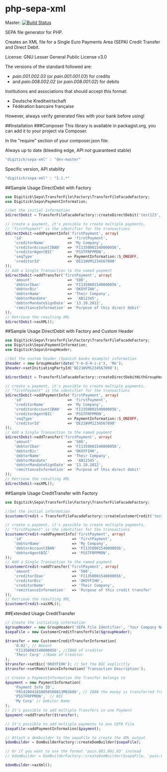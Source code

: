 php-sepa-xml
============

Master: [![Build Status](https://api.travis-ci.org/php-sepa-xml/php-sepa-xml.png?branch=master)](http://travis-ci.org/php-sepa-xml/php-sepa-xml)

SEPA file generator for PHP.

Creates an XML file for a Single Euro Payments Area (SEPA) Credit Transfer and Direct Debit.

License: GNU Lesser General Public License v3.0


The versions of the standard followed are:
* _pain.001.002.03_ (or _pain.001.001.03_) for credits
* and _pain.008.002.02_ (or _pain.008.001.02_) for debits

Institutions and associations that should accept this format:
* Deutsche Kreditwirtschaft
* Fédération bancaire française

However, always verify generated files with your bank before using!


##Installation
###Composer
This library is available in packagist.org, you can add it to your project
via Composer.

In the "require" section of your composer.json file:

Always up to date (bleeding edge, API *not* guaranteed stable)
```javascript
"digitick/sepa-xml" : "dev-master"
```

Specific version, API stability
```javascript
"digitick/sepa-xml" : "1.1.*"
```

##Sample Usage DirectDebit with Factory
```php
use Digitick\Sepa\TransferFile\Factory\TransferFileFacadeFactory;
use Digitick\Sepa\PaymentInformation;

//Set the initial information
$directDebit = TransferFileFacadeFactory::createDirectDebit('test123', 'Me');

// create a payment, it's possible to create multiple payments,
// "firstPayment" is the identifier for the transactions
$directDebit->addPaymentInfo('firstPayment', array(
    'id'                    => 'firstPayment',
    'creditorName'          => 'My Company',
    'creditorAccountIBAN'   => 'FI1350001540000056',
    'creditorAgentBIC'      => 'PSSTFRPPMON',
    'seqType'               => PaymentInformation::S_ONEOFF,
    'creditorId'            => 'DE21WVM1234567890'
));
// Add a Single Transaction to the named payment
$directDebit->addTransfer('firstPayment', array(
    'amount'                => '500',
    'debtorIban'            => 'FI1350001540000056',
    'debtorBic'             => 'OKOYFIHH',
    'debtorName'            => 'Their Company',
    'debtorMandate'         =>  'AB12345',
    'debtorMandateSignDate' => '13.10.2012',
    'remittanceInformation' => 'Purpose of this direct debit'
));
// Retrieve the resulting XML
$directDebit->asXML();
```

##Sample Usage DirectDebit with Factory and Custom Header
```php
use Digitick\Sepa\TransferFile\Factory\TransferFileFacadeFactory;
use Digitick\Sepa\PaymentInformation;
use Digitick\Sepa\GroupHeader;

//Set the custom header (Spanish banks example) information
$header = new GroupHeader(date('Y-m-d-H-i-s'), 'Me');
$header->setInitiatingPartyId('DE21WVM1234567890');

$directDebit = TransferFileFacadeFactory::createDirectDebitWithGroupHeader($header, 'pain.008.001.02');

// create a payment, it's possible to create multiple payments,
// "firstPayment" is the identifier for the transactions
$directDebit->addPaymentInfo('firstPayment', array(
    'id'                    => 'firstPayment',
    'creditorName'          => 'My Company',
    'creditorAccountIBAN'   => 'FI1350001540000056',
    'creditorAgentBIC'      => 'PSSTFRPPMON',
    'seqType'               => PaymentInformation::S_ONEOFF,
    'creditorId'            => 'DE21WVM1234567890'
));
// Add a Single Transaction to the named payment
$directDebit->addTransfer('firstPayment', array(
    'amount'                => '500',
    'debtorIban'            => 'FI1350001540000056',
    'debtorBic'             => 'OKOYFIHH',
    'debtorName'            => 'Their Company',
    'debtorMandate'         =>  'AB12345',
    'debtorMandateSignDate' => '13.10.2012',
    'remittanceInformation' => 'Purpose of this direct debit'
));
// Retrieve the resulting XML
$directDebit->asXML();
```

##Sample Usage CreditTransfer with Factory
```php
use Digitick\Sepa\TransferFile\Factory\TransferFileFacadeFactory;

//Set the initial information
$customerCredit = TransferFileFacadeFactory::createCustomerCredit('test123', 'Me');

// create a payment, it's possible to create multiple payments,
// "firstPayment" is the identifier for the transactions
$customerCredit->addPaymentInfo('firstPayment', array(
    'id'                      => 'firstPayment',
    'debtorName'              => 'My Company',
    'debtorAccountIBAN'       => 'FI1350001540000056',
    'debtorAgentBIC'          => 'PSSTFRPPMON',
));
// Add a Single Transaction to the named payment
$customerCredit->addTransfer('firstPayment', array(
    'amount'                  => '500',
    'creditorIban'            => 'FI1350001540000056',
    'creditorBic'             => 'OKOYFIHH',
    'creditorName'            => 'Their Company',
    'remittanceInformation'   => 'Purpose of this credit transfer'
));
// Retrieve the resulting XML
$customerCredit->asXML();
```

##Extended Usage CreditTransfer
```php
// Create the initiating information
$groupHeader = new GroupHeader('SEPA File Identifier', 'Your Company Name');
$sepaFile = new CustomerCreditTransferFile($groupHeader);

$transfer = new CustomerCreditTransferInformation(
    '0.02', // Amount
    'FI1350001540000056', //IBAN of creditor
    'Their Corp' //Name of Creditor
);
$transfer->setBic('OKOYFIHH'); // Set the BIC explicitly
$transfer->setRemittanceInformation('Transaction Description');

// Create a PaymentInformation the Transfer belongs to
$payment = new PaymentInformation(
    'Payment Info ID',
    'FR1420041010050500013M02606', // IBAN the money is transferred from
    'PSSTFRPPMON',  // BIC
    'My Corp' // Debitor Name
);
// It's possible to add multiple Transfers in one Payment
$payment->addTransfer($transfer);

// It's possible to add multiple payments to one SEPA File
$sepaFile->addPaymentInformation($payment);

// Attach a dombuilder to the sepaFile to create the XML output
$domBuilder = DomBuilderFactory::createDomBuilder($sepaFile);

// Or if you want to use the format 'pain.001.001.03' instead
// $domBuilder = DomBuilderFactory::createDomBuilder($sepaFile, 'pain.001.001.03');

$domBuilder->asXml();
```
